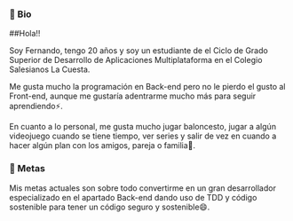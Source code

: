 ### 👤 Bio

##Hola!!

Soy Fernando, tengo 20 años y soy un estudiante de el Ciclo de Grado Superior de Desarrollo de Aplicaciones Multiplataforma en el Colegio Salesianos La Cuesta.

Me gusta mucho la programación en Back-end pero no le pierdo el gusto al Front-end, aunque me gustaría adentrarme mucho más para seguir aprendiendo⚡.

En cuanto a lo personal, me gusta mucho jugar baloncesto, jugar a algún videojuego cuando se tiene tiempo, ver series y salir de vez en cuando a hacer algún plan con los amigos, pareja o familia👯.

### 🎯 Metas

Mis metas actuales son sobre todo convertirme en un gran desarrollador especializado en el apartado Back-end dando uso de TDD y código sostenible para tener un código seguro y sostenible😄.
